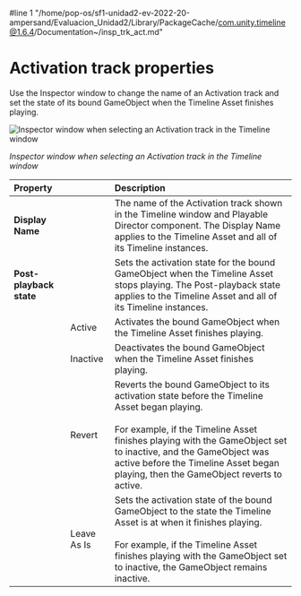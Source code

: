 #line 1 "/home/pop-os/sf1-unidad2-ev-2022-20-ampersand/Evaluacion_Unidad2/Library/PackageCache/com.unity.timeline@1.6.4/Documentation~/insp_trk_act.md"
# Activation track properties

Use the Inspector window to change the name of an Activation track and set the state of its bound GameObject when the Timeline Asset finishes playing.

![Inspector window when selecting an Activation track in the Timeline window](images/timeline_inspector_activation_track.png)

_Inspector window when selecting an Activation track in the Timeline window_

|**Property**||**Description**|
|:---|:---|:---|
|**Display Name**||The name of the Activation track shown in the Timeline window and Playable Director component. The Display Name applies to the Timeline Asset and all of its Timeline instances.|
|**Post-playback state**||Sets the activation state for the bound GameObject when the Timeline Asset stops playing. The Post-playback state applies to the Timeline Asset and all of its Timeline instances.|
||Active|Activates the bound GameObject when the Timeline Asset finishes playing.|
||Inactive|Deactivates the bound GameObject when the Timeline Asset finishes playing.|
||Revert|Reverts the bound GameObject to its activation state before the Timeline Asset began playing.<br /><br />For example, if the Timeline Asset finishes playing with the GameObject set to inactive, and the GameObject was active before the Timeline Asset began playing, then the GameObject reverts to active.|
||Leave As Is|Sets the activation state of the bound GameObject to the state the Timeline Asset is at when it finishes playing.<br /><br />For example, if the Timeline Asset finishes playing with the GameObject set to inactive, the GameObject remains inactive.|
